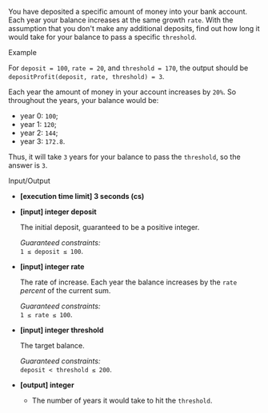 
You have deposited a specific amount of money into your bank account. Each year your balance increases at the same growth  `rate`. With the assumption that you don't make any additional deposits, find out how long it would take for your balance to pass a specific  `threshold`.

Example

For  `deposit = 100`,  `rate = 20`, and  `threshold = 170`, the output should be  
`depositProfit(deposit, rate, threshold) = 3`.

Each year the amount of money in your account increases by  `20%`. So throughout the years, your balance would be:

-   year 0:  `100`;
-   year 1:  `120`;
-   year 2:  `144`;
-   year 3:  `172.8`.

Thus, it will take  `3`  years for your balance to pass the  `threshold`, so the answer is  `3`.

Input/Output

-   **[execution time limit] 3 seconds (cs)**
    
-   **[input] integer deposit**
    
    The initial deposit, guaranteed to be a positive integer.
    
    _Guaranteed constraints:_  
    `1 ≤ deposit ≤ 100`.
    
-   **[input] integer rate**
    
    The rate of increase. Each year the balance increases by the  `rate`  _percent_  of the current sum.
    
    _Guaranteed constraints:_  
    `1 ≤ rate ≤ 100`.
    
-   **[input] integer threshold**
    
    The target balance.
    
    _Guaranteed constraints:_  
    `deposit < threshold ≤ 200`.
    
-   **[output] integer**
    
    -   The number of years it would take to hit the  `threshold`.